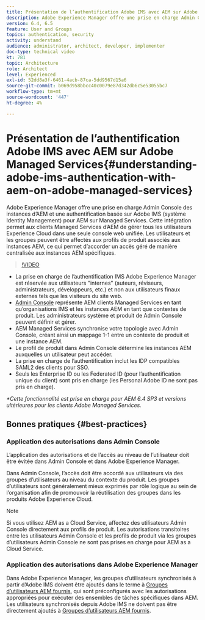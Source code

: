 ```yaml
---
title: Présentation de l’authentification Adobe IMS avec AEM sur Adobe Managed Services
description: Adobe Experience Manager offre une prise en charge Admin Console des instances d’AEM et une authentification basée sur Adobe IMS (système Identity Management) pour AEM sur Managed Services.   Cette intégration permet aux clients Managed Services d’AEM de gérer tous les utilisateurs Experience Cloud dans une seule console web unifiée. Les utilisateurs et les groupes peuvent être affectés aux profils de produit associés aux instances AEM, ce qui permet d’accorder un accès géré de manière centralisée aux instances AEM spécifiques.
version: 6.4, 6.5
feature: User and Groups
topics: authentication, security
activity: understand
audience: administrator, architect, developer, implementer
doc-type: technical video
kt: 781
topic: Architecture
role: Architect
level: Experienced
exl-id: 52dd8a3f-6461-4acb-87ca-5dd9567d15a6
source-git-commit: b069d958bbcc40c0079e87d342db6c5e53055bc7
workflow-type: tm+mt
source-wordcount: '447'
ht-degree: 4%

---
```


# Présentation de l’authentification Adobe IMS avec AEM sur Adobe Managed Services{#understanding-adobe-ims-authentication-with-aem-on-adobe-managed-services}

Adobe Experience Manager offre une prise en charge Admin Console des instances d’AEM et une authentification basée sur Adobe IMS (système Identity Management) pour AEM sur Managed Services.   Cette intégration permet aux clients Managed Services d’AEM de gérer tous les utilisateurs Experience Cloud dans une seule console web unifiée. Les utilisateurs et les groupes peuvent être affectés aux profils de produit associés aux instances AEM, ce qui permet d’accorder un accès géré de manière centralisée aux instances AEM spécifiques.

>[!VIDEO](https://video.tv.adobe.com/v/26170?quality=12&learn=on)

* La prise en charge de l’authentification IMS Adobe Experience Manager est réservée aux utilisateurs &quot;internes&quot; (auteurs, réviseurs, administrateurs, développeurs, etc.) et non aux utilisateurs finaux externes tels que les visiteurs du site web.
* [Admin Console](https://adminconsole.adobe.com/) représente AEM clients Managed Services en tant qu’organisations IMS et les instances AEM en tant que contextes de produit. Les administrateurs système et produit de Admin Console peuvent définir et gérer.
* AEM Managed Services synchronise votre topologie avec Admin Console, créant ainsi un mappage 1-1 entre un contexte de produit et une instance AEM.
* Le profil de produit dans Admin Console détermine les instances AEM auxquelles un utilisateur peut accéder.
* La prise en charge de l’authentification inclut les IDP compatibles SAML2 des clients pour SSO.
* Seuls les Enterprise ID ou les Federated ID (pour l’authentification unique du client) sont pris en charge (les Personal Adobe ID ne sont pas pris en charge).

*&#42;Cette fonctionnalité est prise en charge pour AEM 6.4 SP3 et versions ultérieures pour les clients Adobe Managed Services.*

## Bonnes pratiques {#best-practices}

### Application des autorisations dans Admin Console

L’application des autorisations et de l’accès au niveau de l’utilisateur doit être évitée dans Admin Console et dans Adobe Experience Manager.

Dans Admin Console, l’accès doit être accordé aux utilisateurs via des groupes d’utilisateurs au niveau du contexte du produit. Les groupes d’utilisateurs sont généralement mieux exprimés par rôle logique au sein de l’organisation afin de promouvoir la réutilisation des groupes dans les produits Adobe Experience Cloud.

>[!NOTE]
>
> Si vous utilisez AEM as a Cloud Service, affectez des utilisateurs Admin Console directement aux profils de produit. Les autorisations transitoires entre les utilisateurs Admin Console et les profils de produit via les groupes d’utilisateurs Admin Console ne sont pas prises en charge pour AEM as a Cloud Service.

### Application des autorisations dans Adobe Experience Manager

Dans Adobe Experience Manager, les groupes d’utilisateurs synchronisés à partir d’Adobe IMS doivent être ajoutés dans le terme à [Groupes d’utilisateurs AEM fournis](https://helpx.adobe.com/fr/experience-manager/6-4/sites/administering/using/security.html), qui sont préconfigurés avec les autorisations appropriées pour exécuter des ensembles de tâches spécifiques dans AEM. Les utilisateurs synchronisés depuis Adobe IMS ne doivent pas être directement ajoutés à [Groupes d’utilisateurs AEM fournis](https://helpx.adobe.com/experience-manager/6-4/sites/administering/using/security.html).

